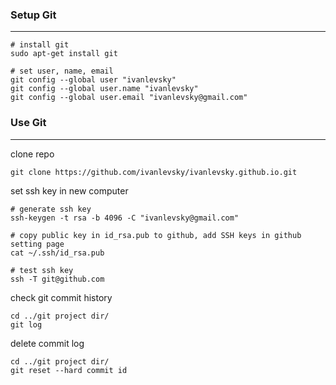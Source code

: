 ### Setup Git
***
```shell
# install git
sudo apt-get install git

# set user, name, email
git config --global user "ivanlevsky"
git config --global user.name "ivanlevsky"
git config --global user.email "ivanlevsky@gmail.com"
```

### Use Git
***
clone repo
```shell
git clone https://github.com/ivanlevsky/ivanlevsky.github.io.git
```
  
set ssh key in new computer
```shell
# generate ssh key
ssh-keygen -t rsa -b 4096 -C "ivanlevsky@gmail.com"

# copy public key in id_rsa.pub to github, add SSH keys in github setting page
cat ~/.ssh/id_rsa.pub

# test ssh key
ssh -T git@github.com
```
  
check git commit history
```shell
cd ../git project dir/
git log
```

delete commit log
```shell
cd ../git project dir/
git reset --hard commit id
```